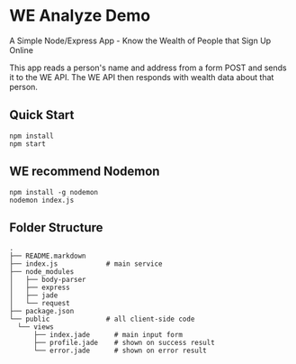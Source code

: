 # WE Analyze Demo

A Simple Node/Express App - Know the Wealth of People that Sign Up Online

This app reads a person's name and address from a form POST and sends it to the WE API.
The WE API then responds with wealth data about that person.

## Quick Start

    npm install
    npm start

## WE recommend Nodemon

    npm install -g nodemon
    nodemon index.js

## Folder Structure
    .
    ├── README.markdown
    ├── index.js            # main service
    ├── node_modules
    │   ├── body-parser
    │   ├── express
    │   ├── jade
    │   └── request
    ├── package.json
    └── public              # all client-side code
      └── views
          ├── index.jade      # main input form
          ├── profile.jade    # shown on success result
          └── error.jade      # shown on error result
